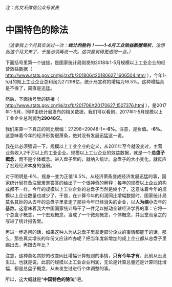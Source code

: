 *注：此文系微信公众号发表*  
# 中国特色的除法

*（这事我上个月其实说过一次：**统计的胜利！——1-4月工业效益数据简析**，没想到这个月又来了，于是必须再说一次。这次要说得更透彻一点。）*  

下面括号里第一个链接，是国家统计局刚发的2018年1-5月规模以上工业企业的经营效益数据（ http://www.stats.gov.cn/tjsj/zxfb/201806/t20180627_1606504.html ），今年1-5月的规上工业企业总利润为27298亿，统计局宣称的增幅为16.5%。这种增幅真是不得了，简直是迅猛。

然后，下面括号里的链接（ http://www.stats.gov.cn/tjsj/zxfb/201706/t20170627_1507376.html ），是2017年1-5月，同样由统计局发布的相关数据，我们可以看到，2017年1-5月规模以上工业企业总利润为**29048亿**。  

我们来算一下真正的同比增幅：27298÷29048-1=**-6%**。注意，是负值。**-6%**。这意味着今年的经济形势很萧条，绝对没有发展迅猛这一说。 

我在此必须强调一下，规模以上工业企业的定义，从2011年至今就没变过，主营业务收入2千万以上的工业企业。规模以上工业企业的效益数据，就是一个**总盘子概念**，而不是个体概念。进入盘子里的，就纳入统计。总盘子的大小变化，就反应了宏观经济本身的强弱。  

对于明明是-6%，摇身一变为正值16.5%，从经济萧条变成经济发展迅猛的事，国家统计局在备注里羞羞答答的给出了一个很神奇的解释：每年的规模以上企业的构成都不一样。今年的规模以上工业企业的总盘子当然是缩小了，这意味着今年的规模以上企业数量也减少了。于是，在计算今年的利润同比增幅数据时，国家统计局莫名其妙的从去年的总盘子里拿走了那些今年已经消失的企业，以**人为缩小**去年的基数。这意味着我大中国国家统计局干了一件足以撼动全球经济学界的事：它将一个总盘子概念，一个宏观概念，当成了一个微观概念，个体概念，并且堂而皇之的写进了统计报告里。  

再进一步追问的话，如果这种人为从总盘子里拿走部分企业的事情都能干的话，那么，那些真实增长的年份又应该咋办呢？把当年度新增加的规上企业都从总盘子里踢出去，再跟去年比？  

注意，这种莫名其妙的改变同比增幅计算规则的事情，**只有今年才有**，此前从没发生过。也就是说，此前的规模以上工业企业利润，无论是计算总量还是计算同比增幅，都是总盘子概念，从未发生过进行个体调整的事。  

所以，这大概就是“**中国特色的除法**”吧。  
